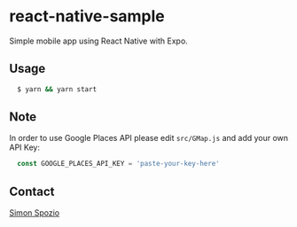 # react-native-sample
Simple mobile app using React Native with Expo.


## Usage

```sh
  $ yarn && yarn start
```

## Note

In order to use Google Places API please edit `src/GMap.js` and add your own API Key:
```js
  const GOOGLE_PLACES_API_KEY = 'paste-your-key-here'
```

## Contact

[Simon Spozio](http://github.com/AGuismo)

